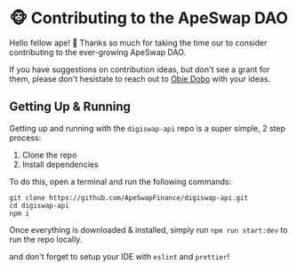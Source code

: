 # 🐵 Contributing to the ApeSwap DAO

Hello fellow ape! 🍌 Thanks so much for taking the time our to consider contributing to the ever-growing ApeSwap DAO.

If you have suggestions on contribution ideas, but don't see a grant for them, please don't hesistate to reach out to [Obie Dobo](https://t.me/obiedobo) with your ideas.

## Getting Up & Running

Getting up and running with the `digiswap-api` repo is a super simple, 2 step process:

1. Clone the repo
2. Install dependencies

To do this, open a terminal and run the following commands:

```
git clone https://github.com/ApeSwapFinance/digiswap-api.git
cd digiswap-api
npm i
```

Once everything is downloaded & installed, simply run `npm run start:dev` to run the repo locally.

and don't forget to setup your IDE with `eslint` and `prettier`!
